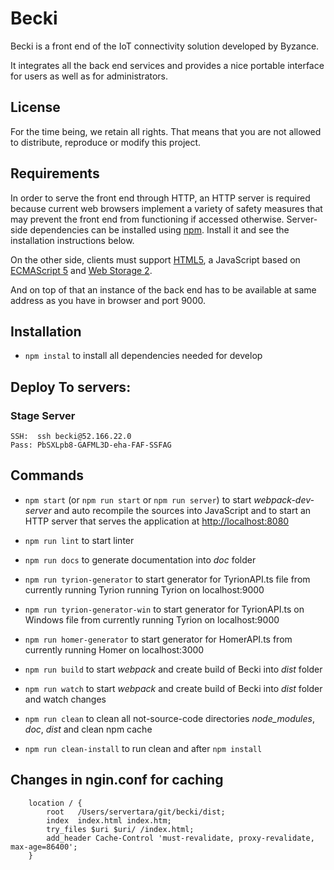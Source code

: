 # Becki

Becki is a front end of the IoT connectivity solution developed by Byzance.

It integrates all the back end services and provides a nice portable interface
for users as well as for administrators.

## License

For the time being, we retain all rights. That means that you are not allowed to
distribute, reproduce or modify this project.

## Requirements

In order to serve the front end through HTTP, an HTTP server is required because
current web browsers implement a variety of safety measures that may prevent the
front end from functioning if accessed otherwise. Server-side dependencies can
be installed using [npm][]. Install it and see the installation instructions
below.

On the other side, clients must support [HTML5][], a JavaScript based on
[ECMAScript 5][] and [Web Storage 2][].

And on top of that an instance of the back end has to be
available at same address as you have in browser and port 9000.

## Installation

* `npm instal` to install all dependencies needed for develop

## Deploy To servers:

### Stage Server

    SSH:  ssh becki@52.166.22.0
    Pass: PbSXLpb8-GAFML3D-eha-FAF-SSFAG


## Commands

* `npm start` (or `npm run start` or `npm run server`) to start *webpack-dev-server*
  and auto recompile the sources into JavaScript and to start an HTTP server
  that serves the application at <http://localhost:8080>

* `npm run lint` to start linter

* `npm run docs` to generate documentation into *doc* folder

* `npm run tyrion-generator` to start generator for TyrionAPI.ts file from currently running Tyrion running Tyrion on localhost:9000
* `npm run tyrion-generator-win` to start generator for TyrionAPI.ts on Windows file from currently running Tyrion on localhost:9000

* `npm run homer-generator` to start generator for HomerAPI.ts from currently running Homer on localhost:3000


* `npm run build` to start *webpack* and create build of Becki into *dist* folder

* `npm run watch` to start *webpack* and create build of Becki into *dist* folder and watch changes

* `npm run clean` to clean all not-source-code directories *node_modules*, *doc*, *dist* and clean npm cache

* `npm run clean-install` to run clean and after `npm install`



[ecmascript 5]: http://www.ecma-international.org/publications/files/ECMA-ST-ARCH/ECMA-262%205th%20edition%20December%202009.pdf
[html5]: http://www.w3.org/TR/2014/REC-html5-20141028/
[npm]: http://www.npmjs.com/
[web storage 2]: http://www.w3.org/TR/2015/PR-webstorage-20151126/


## Changes in ngin.conf for caching

        location / {
            root   /Users/servertara/git/becki/dist;
            index  index.html index.htm;
			try_files $uri $uri/ /index.html;
			add_header Cache-Control 'must-revalidate, proxy-revalidate, max-age=86400';
        }
